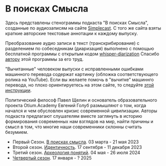 # В поисках Смысла

Здесь представлены стенограммы подкаста "В поисках Смысла", созданные по аудиозаписям на сайте [Simplecast](https://paradoks-pinkera-pilotnyy-vypusk.simplecast.com/).
С того же сайта взяты краткие авторские текстовые аннотации к каждому выпуску.

Преобразование аудио записи в текст (транскрибирование) с разделением по собеседникам (диаризация) выполнено с помощью бесплатной программы с открытым кодом [whisper-diarization](https://github.com/MahmoudAshraf97/whisper-diarization)
Спасибо [автору](https://github.com/MahmoudAshraf97) этой программы за его труд.

"Вычитанные" человеком выпуски с исправленными ошибками машинного перевода содержат картинку (обложка соответствующего ролика на YouTube).
Если вы желаете помочь в "вычитке" машиннго перевода, но плохо ориентируетесь на этом сайте, то следуйте [этой инструкции](/md_download.md).

Политический философ Павел Щелин и основатель образовательного проекта Otium.Academy Евгений Голуб размышляют о том, когда начался и чем обусловлен кризис современной цивилизации.
Авторы подкаста предлагают слушателям вместе заглянуть в историю формирования современных нам взглядов на мир, найти причины и смысл в том, что многие наши современники склонны считать безумием.

- Первый Сезон. [В поисках смысла](Season01/README.md). 03 марта - 21 мая 2023
- Второй сезон. [Идентичность](Season02/README.md). 17 сентября - 11 декабря 2023
- Третий сезон. [Археология понятий](Season03/README.md). 04 мая - 26 июля 2024
- [Четвертый сезон](Season04/README.md). 17 января - ? 2025
